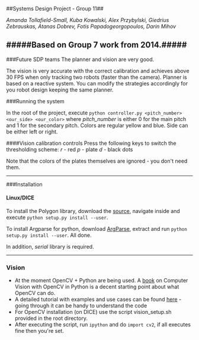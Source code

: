 ##Systems Design Project - Group 11##

*Amanda Tollafield-Small, Kuba Kowalski, Alex Przybylski, Giedrius Zebrauskas, Atanas Dobrev, Fotis Papadogeorgopoulos, Darin Mihov*

#####Based on Group 7 work from 2014.#####
------

###Future SDP teams
The planner and vision are very good.

The vision is very accurate with the correct calibration and achieves above 30 FPS when only tracking two robots (faster than the camera).
Planner is based on a reactive system. You can modify the strategies accordingly for you robot design keeping the same planner.

###Running the system

In the root of the project, execute `python controller.py <pitch_number> <our_side> <our_color>` where *pitch_number* is either 0 for the main pitch and 1 for the secondary pitch. Colors are regular yellow and blue. Side can be either left or right.

####Vision calibration controls
Press the following keys to switch the thresholding scheme:
*r* - red
*p* - plate
*d* - black dots

Note that the colors of the plates themselves are ignored - you don't need them.

------
###Installation

#### Linux/DICE

To install the Polygon library, download the [source](https://bitbucket.org/jraedler/polygon2/downloads/Polygon2-2.0.6.zip), navigate inside and execute `python setup.py install --user`.

To install Argparse for python, download [ArgParse](http://argparse.googlecode.com/files/argparse-1.2.1.tar.gz), extract and run `python setup.py install --user`. All done.

In addition, *serial* library is required.

------
### Vision

* At the moment OpenCV + Python are being used. A [book](http://programmingcomputervision.com/downloads/ProgrammingComputerVision_CCdraft.pdf) on Computer Vision with OpenCV in Python is a decent starting point about what OpenCV can do.
* A detailed tutorial with examples and use cases can be found [here](https://opencv-python-tutroals.readthedocs.org/en/latest/py_tutorials/py_tutorials.html) - going through it can be handy to understand the code
* For OpenCV installation (on DICE) use the script vision_setup.sh provided in the root directory.
* After executing the script, run `ipython` and do `import cv2`, if all executes fine then you're set.